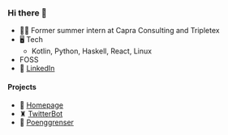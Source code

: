 ### Hi there 👋

- 🙆‍♂️ Former summer intern at Capra Consulting and Tripletex
- 🖥️ Tech
  - Kotlin, Python, Haskell, React, Linux
- FOSS 
- 🔗 [LinkedIn](https://www.linkedin.com/in/theodorcarlsen/)

#### Projects
- 📃 [Homepage](https://theodorc.no/)
- ♜ [TwitterBot](https://twitter.com/chessdaily)
- 💯 [Poenggrenser](https://poenggrenser.xyz) 

<!--
**TheodorRene/TheodorRene** is a ✨ _special_ ✨ repository because its `README.md` (this file) appears on your GitHub profile.

Here are some ideas to get you started:

- 🔭 I’m currently working on ...
- 🌱 I’m currently learning ...
- 👯 I’m looking to collaborate on ...
- 🤔 I’m looking for help with ...
- 💬 Ask me about ...
- 📫 How to reach me: ...
- 😄 Pronouns: ...
- ⚡ Fun fact: ...
-->
